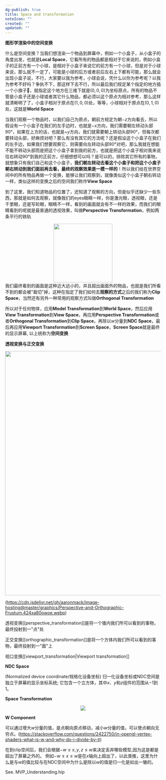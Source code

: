 ```yaml
---
dg-publish: true
title: Space and transformation
noteIcon: ""
created: ""
updated: ""
---
```



**图形学渲染中的空间变换**

什么是空间变换？当我们想渲染一个物品到屏幕中，例如一个小盒子，从小盒子的角度出发，也就是**Local Space**，它看所有的物品都是相对于它来说的，例如小盒子的正前方有一个小球，是相对于小盒子来说它的前方有一个小球，但是对于小球来说，那么就不一定了，可能是小球的后方或者前后左右上下都有可能，那么就会出现小盒子说，不行，大家要以我为参考，小球会说，凭什么以你为参考呢？以我为参考不好吗？争执不下，那这样下去不行，所以最后我们规定某个指定的地方插一个小旗子:triangular_flag_on_post:，就指定这个地方在三维下就是$(0,0,0)$为坐标原点，所有的物品不管是小盒子还是小球或者其它什么物品，都必须以这个原点为相对参考，那么这样就清晰明了了，小盒子相对于原点在$(1,0,0)$处，等等，小球相对于原点在$(0,1,0)$处，这就是**World Space**

当我们观察一个物品时，以我们自己为原点，朝前方规定为朝$-z$方向看去，所以假设有一个小盒子在我们的左手边时，也就是$-x$方向，我们需要朝左转动头部90°，如果在上方的话，也就是$+y$方向，我们就需要朝上转动头部90°，但每次都要转动头部，好麻烦对吧？那么有没有其它的方法呢？还是假设这个小盒子在我们的左手边，如果我们想要观察它，则需要向左转动头部90°对吧，那么我就在想能不能不转动头部而是把这个小盒子拿到我的前方，也就是把这个小盒子相对我来说往右转动90°到我的正前方，仔细想想可以吗？是可以的，排除其它所有的事物，就想象只有我们自己和这个小盒子，**我们朝左转动去看这个小盒子和把这个小盒子朝右转动到我们面前再去看，最终的观察效果是一模一样的**！所以我们给在世界空间中的所有物品再做一个变换，能够让我们观察到，就像类似这个小盒子朝右转动一样，类似这样的变换之后的空间我们称作**View Space**

到了这里，我们知道物品的位置了，还知道了观察的方向，但是似乎还缺少一些东西，那就是如何去观察，就像我们的eyes眼睛一样，你是激光眼，透视眼，还是千里眼，还是写轮眼，眼睛不一样，看到的画面就会有不一样的效果，而我们的眼睛看到的呢就是最普通的透视效果，叫做**Perspective Transformation**，例如两条平行的铁轨<div align=center><img src="https://cdn.jsdelivr.net/gh/aaronmack/image-hosting@master/graphics/PerspectiveProjection.6ujk7r238gs0.webp" width="190"></div>我们最终看到的画面是这种近大远小的，并且超出画面外的物品，也就是我们所看不到的都会被"裁切"掉，这种在指定了我们如何去**观察的方式**之后的我们称为**Clip Space**，当然还有另外一种常用的观察方式叫做**Orthogonal Transformation**

所以对于任何物体，应用**Model Transformation**到**World Space**，然后应用**View Transformation**到**View Space**，再应用**Perspective Transformation**或者**Orthogonal Transformation**到**Clip Space**，再除以w分量到**NDC Space**，最后再应用**Viewport Transformation**到**Screen Space**，**Screen Space**就是最终的显示屏幕, 以上统称为**空间变换**

**透视变换与正交变换**<div align=center><img src="https://cdn.jsdelivr.net/gh/aaronmack/image-hosting@master/graphics/orthographic_perspective_view.6van0bm8j340.webp" width="790"></div>

(https://cdn.jsdelivr.net/gh/aaronmack/image-hosting@master/graphics/Perspective-and-Orthographic-Frustum.424xa80owoe.webp)

透视变换[[perspective_transformation]]是将一个锥内我们所可以看到的事物，最终投射到一"点"处

正交变换[[orthographic_transformation]]是将一个方体内我们所可以看到的事物，最终投射到一"面"上

视口变换[[viewport_transformation|Viewport transformation]]

**NDC Space** 

(Normalized device coordinate/规格化设备坐标) 归一化设备坐标或NDC空间是独立于屏幕的显示坐标系统; 它包含一个立方体，其中$x、y$和$z$组件的范围从$−1$到$1$。

**Space Transformation**<div align=center><img src="https://cdn.jsdelivr.net/gh/aaronmack/image-hosting@master/graphics/空间变换.3uujhna7v4o0.webp"></div>

**W Component**

可以通过增大$w$分量的值，是点朝向原点移动，减小$w$分量的值，可以使点朝向无穷点。(https://stackoverflow.com/questions/2422750/in-opengl-vertex-shaders-what-is-w-and-why-do-i-divide-by-it)

在到clip空间后，我们会根据$-w \leq x,y,z \leq w$来决定丢弃哪些模型,因为这是都是超出了屏幕之外的。 例如$-w \leq x \leq w$是在$x$轴向上超出了，以此类推，这里为什么是与$w$的值比较与在NDC空间中为什么是除以$w$的值是归一化是如出一辙的。

See. MVP_Understanding.hip